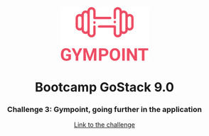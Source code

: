 <p align="center">
<img src="src/assets/logo.png" />
</p>

<h1 align="center">
  Bootcamp GoStack 9.0 
</h1>

<h3 align="center">
  Challenge 3: Gympoint, going further in the application
</h3>

<p align="center">
<a href="https://github.com/Rocketseat/bootcamp-gostack-desafio-03/blob/master/README.md">Link to the challenge</a>
</p>
